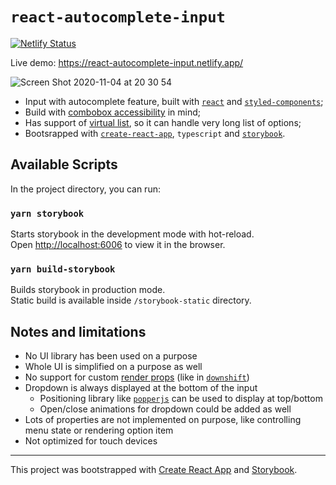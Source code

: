 # `react-autocomplete-input`

[![Netlify Status](https://api.netlify.com/api/v1/badges/4d3b35d6-eb77-44a5-bb52-47840dcbcbff/deploy-status)](https://app.netlify.com/sites/react-autocomplete-input/deploys)

Live demo: https://react-autocomplete-input.netlify.app/

![Screen Shot 2020-11-04 at 20 30 54](https://user-images.githubusercontent.com/3536796/98162001-f6612000-1ee0-11eb-9c1d-b2e6c5fac661.png)

- Input with autocomplete feature, built with [`react`](https://reactjs.org/) and [`styled-components`](https://styled-components.com/);
- Build with [combobox accessibility](https://www.w3.org/TR/wai-aria-practices/examples/combobox/aria1.1pattern/listbox-combo.html) in mind;
- Has support of [virtual list](https://github.com/matyas-igor/react-small-virtual-list), so it can handle very long list of options;
- Bootsrapped with [`create-react-app`](https://github.com/facebook/create-react-app), `typescript` and [`storybook`](https://github.com/storybookjs/storybook).

## Available Scripts

In the project directory, you can run:

### `yarn storybook`

Starts storybook in the development mode with hot-reload.<br />
Open [http://localhost:6006](http://localhost:6006) to view it in the browser.

### `yarn build-storybook`

Builds storybook in production mode.<br />
Static build is available inside `/storybook-static` directory.

## Notes and limitations

- No UI library has been used on a purpose
- Whole UI is simplified on a purpose as well
- No support for custom [render props](https://cdb.reacttraining.com/use-a-render-prop-50de598f11ce?gi=c13ea35cde72) (like in [`downshift`](https://github.com/downshift-js/downshift))
- Dropdown is always displayed at the bottom of the input
  - Positioning library like [`popperjs`](https://github.com/popperjs/popper-core) can be used to display at top/bottom
  - Open/close animations for dropdown could be added as well
- Lots of properties are not implemented on purpose, like controlling menu state or rendering option item
- Not optimized for touch devices

---

This project was bootstrapped with [Create React App](https://github.com/facebook/create-react-app) and [Storybook](https://github.com/storybookjs/storybook).
